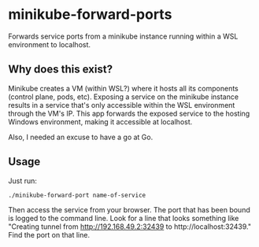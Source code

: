 # minikube-forward-ports

Forwards service ports from a minikube instance running within a WSL environment
to localhost.

## Why does this exist?

Minikube creates a VM (within WSL?) where it hosts all its components (control plane,
pods, etc). Exposing a service on the minikube instance results in a service that's
only accessible within the WSL environment through the VM's IP. This app forwards
the exposed service to the hosting Windows environment, making it accessible at
localhost.

Also, I needed an excuse to have a go at Go.

## Usage

Just run:

```sh
./minikube-forward-port name-of-service
```

Then access the service from your browser. The port that has been bound is logged
to the command line. Look for a line that looks something like
"Creating tunnel from http://192.168.49.2:32439 to http://localhost:32439." Find
the port on that line.
